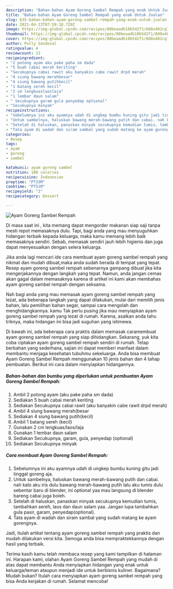 ```yaml
---
description: "Bahan-bahan Ayam Goreng Sambel Rempah yang enak Untuk Jualan"
title: "Bahan-bahan Ayam Goreng Sambel Rempah yang enak Untuk Jualan"
slug: 635-bahan-bahan-ayam-goreng-sambel-rempah-yang-enak-untuk-jualan
date: 2021-04-23T07:59:18.720Z
image: https://img-global.cpcdn.com/recipes/80beaadb18b542f1/680x482cq70/ayam-goreng-sambel-rempah-foto-resep-utama.jpg
thumbnail: https://img-global.cpcdn.com/recipes/80beaadb18b542f1/680x482cq70/ayam-goreng-sambel-rempah-foto-resep-utama.jpg
cover: https://img-global.cpcdn.com/recipes/80beaadb18b542f1/680x482cq70/ayam-goreng-sambel-rempah-foto-resep-utama.jpg
author: Polly Sandoval
ratingvalue: 4
reviewcount: 13
recipeingredient:
- "2 potong ayam aku pake paha sm dada"
- "5 buah cabai merah keriting"
- "Secukupnya cabai rawit aku banyakin cabe rawit drpd merah"
- "4 siung bawang merahbesar"
- "4 siung bawang putihkecil"
- "1 batang sereh kecil"
- "2 cm lengkuaslaoslaja"
- "1 lembar daun salam"
- " Secukupnya garam gula penyedap optional"
- "Secukupnya minyak"
recipeinstructions:
- "Sebelumnya ini aku ayamnya udah di ungkep bumbu kuning gitu jadi tinggal goreng aja."
- "Untuk sambelnya, haluskan bawang merah-bawang putih dan cabai. nah kalo aku iris dulu bawang merah-bawang putih lalu aku tumis dulu sebentar baru di blender, ini optional yaa mau langsung di blender bareng cabai juga boleh."
- "Setelah di haluskan, panaskan minyak secukupnya kemudian tumis, tambahkan sereh, laos dan daun salam yaa. Jangan lupa tambahkan gula pasir, garam, penyedap(optional)."
- "Tata ayam di wadah dan siram sambal yang sudah matang ke ayam gorengnya."
categories:
- Resep
tags:
- ayam
- goreng
- sambel

katakunci: ayam goreng sambel 
nutrition: 108 calories
recipecuisine: Indonesian
preptime: "PT33M"
cooktime: "PT51M"
recipeyield: "2"
recipecategory: Dessert

---
```



![Ayam Goreng Sambel Rempah](https://img-global.cpcdn.com/recipes/80beaadb18b542f1/680x482cq70/ayam-goreng-sambel-rempah-foto-resep-utama.jpg)

Di masa  saat ini , kita memang dapat mengorder makanan siap saji tanpa mesti repot memasaknya dulu. Tapi, bagi anda yang mau menyuguhkan hidangan terbaik kepada keluarga, maka kamu memang lebih baik memasaknya sendiri. Sebab, memasak sendiri jauh lebih higienis dan juga dapat menyesuaikan dengan selera keluarga.

Jika anda lagi mencari ide cara membuat ayam goreng sambel rempah yang nikmat dan mudah dibuat,maka anda sudah berada di tempat yang tepat. Resep ayam goreng sambel rempah  sebenarnya gampang dibuat jika kita mengerjakannya dengan langkah yang tepat. Namun, anda jangan cemas akan gagal dalam memasaknya 
karena di artikel ini kami akan membahas ayam goreng sambel rempah dengan seksama.  



Nah bagi anda yang mau memasak ayam goreng sambel rempah yang lezat, ada beberapa langkah yang dapat dilakukan, mulai dari memilih jenis bahan, lalu pemilihan bahan segar, sampai cara mengolah dan menghidangkannya. kamu Tak perlu pusing jika mau menyiapkan ayam goreng sambel rempah yang lezat di rumah. Karena, asalkan anda  tahu triknya, maka hidangan ini bisa jadi suguhan yang istimewa.

Di bawah ini, ada beberapa cara praktis  dalam memasak caramembuat ayam goreng sambel rempah yang siap dihidangkan. Sekarang, yuk kita coba ciptakan ayam goreng sambel rempah sendiri di rumah. Tetap berbahan yang sederhana, sajian ini dapat memberi manfaat dalam membantu menjaga kesehatan tubuhmu sekeluarga. Anda bisa membuat Ayam Goreng Sambel Rempah menggunakan 10 jenis bahan dan 4 tahap pembuatan. Berikut ini cara dalam menyiapkan hidangannya.

<!--inarticleads1-->

##### Bahan-bahan dan bumbu yang diperlukan untuk pembuatan Ayam Goreng Sambel Rempah:

1. Ambil 2 potong ayam (aku pake paha sm dada)
1. Sediakan 5 buah cabai merah keriting
1. Sediakan Secukupnya cabai rawit (aku banyakin cabe rawit drpd merah)
1. Ambil 4 siung bawang merah(besar
1. Sediakan 4 siung bawang putih(kecil)
1. Ambil 1 batang sereh (kecil)
1. Gunakan 2 cm lengkuas/laos/laja
1. Gunakan 1 lembar daun salam
1. Sediakan  Secukupnya, garam, gula, penyedap (optional)
1. Sediakan Secukupnya minyak




<!--inarticleads2-->

##### Cara membuat Ayam Goreng Sambel Rempah:

1. Sebelumnya ini aku ayamnya udah di ungkep bumbu kuning gitu jadi tinggal goreng aja.
1. Untuk sambelnya, haluskan bawang merah-bawang putih dan cabai. nah kalo aku iris dulu bawang merah-bawang putih lalu aku tumis dulu sebentar baru di blender, ini optional yaa mau langsung di blender bareng cabai juga boleh.
1. Setelah di haluskan, panaskan minyak secukupnya kemudian tumis, tambahkan sereh, laos dan daun salam yaa. Jangan lupa tambahkan gula pasir, garam, penyedap(optional).
1. Tata ayam di wadah dan siram sambal yang sudah matang ke ayam gorengnya.




Jadi, itulah artikel tentang  ayam goreng sambel rempah  yang praktis dan mudah dilakukan versi kita. Semoga anda bisa mempraktekkannya dengan hasil yang terbaik. 

Terima kasih kamu telah membaca resep yang kami tampilkan di halaman ini. Harapan kami, olahan  Ayam Goreng Sambel Rempah yang mudah di atas dapat membantu Anda menyiapkan hidangan yang enak untuk keluarga/teman ataupun menjadi ide untuk berbisnis kuliner. Bagaimana? Mudah bukan? Itulah cara menyiapkan ayam goreng sambel rempah yang bisa Anda kerjakan di rumah. Selamat mencoba!

